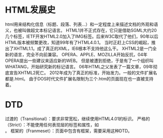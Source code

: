 # HTML发展史
html用来结构化信息（标题、段落、列表…）和一定程度上来描述文档的外观和语义，也被叫做超文本标记语言。
HTML1并不正式存在，它只是借助SGML大约20几个标签，IETF开发HTML2.0加入了IMG标签。后来W3C取代了他们，90年以后HTML版本被频繁更改，知道99年有了HTML4.0.1。
当时正赶上CSS的崛起，推出了XHTML1.1。成了真正的XML，IE6根本不支持他这么干。
XHTML2是一门全新的语言，完全不向前兼容。
OPERA、APPLE、MOZILLA开始反抗，04年OPERA提出一些建议来适应新的WEB。
但是被遭到拒绝，于是有了一个组织叫WHATANG，开始研究新的标记语言。
06年HTML之父发表了一篇文章，09年彻底宣告XHTML2死亡。
2012年成为了真正的标准，开始发力。一般的文件扩展名都是.html。
由于DOS时代文件扩展名限制为三个.htm的页面现在也一直被支持着。

# DTD
过渡的（Transitional）：要求非常宽松，继续使用HTML4.01的标识。
严格的（Strict）：不能使用任何表现层的标签和属性，如<br>。
框架的（Franmeset）：页面中包含有框架，需要采用这种DTD。
